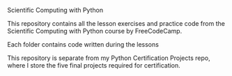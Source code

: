Scientific Computing with Python

This repository contains all the lesson exercises and practice code from the Scientific Computing with Python course by FreeCodeCamp.

Each folder contains code written during the lessons

This repository is separate from my Python Certification Projects repo, where I store the five final projects required for certification.
